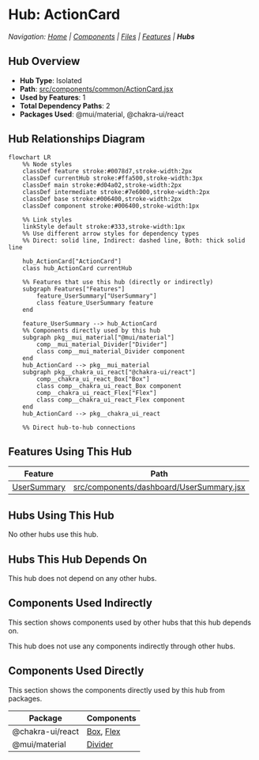 # Hub: ActionCard

*Navigation: [Home](../index.md) | [Components](../components.md) | [Files](../files.md) | [Features](../features.md) | **Hubs***

## Hub Overview

- **Hub Type**: Isolated
- **Path**: [src/components/common/ActionCard.jsx](https://github.com/star4beam/react-import-analyzer/blob/main/test-project/src/components/common/ActionCard.jsx)
- **Used by Features**: 1
- **Total Dependency Paths**: 2
- **Packages Used**: @mui/material, @chakra-ui/react

## Hub Relationships Diagram

```mermaid
flowchart LR
    %% Node styles
    classDef feature stroke:#0078d7,stroke-width:2px
    classDef currentHub stroke:#ffa500,stroke-width:3px
    classDef main stroke:#d04a02,stroke-width:2px
    classDef intermediate stroke:#7e6000,stroke-width:2px
    classDef base stroke:#006400,stroke-width:2px
    classDef component stroke:#006400,stroke-width:1px

    %% Link styles
    linkStyle default stroke:#333,stroke-width:1px
    %% Use different arrow styles for dependency types
    %% Direct: solid line, Indirect: dashed line, Both: thick solid line

    hub_ActionCard["ActionCard"]
    class hub_ActionCard currentHub

    %% Features that use this hub (directly or indirectly)
    subgraph Features["Features"]
        feature_UserSummary["UserSummary"]
        class feature_UserSummary feature
    end

    feature_UserSummary --> hub_ActionCard
    %% Components directly used by this hub
    subgraph pkg__mui_material["@mui/material"]
        comp__mui_material_Divider["Divider"]
        class comp__mui_material_Divider component
    end
    hub_ActionCard --> pkg__mui_material
    subgraph pkg__chakra_ui_react["@chakra-ui/react"]
        comp__chakra_ui_react_Box["Box"]
        class comp__chakra_ui_react_Box component
        comp__chakra_ui_react_Flex["Flex"]
        class comp__chakra_ui_react_Flex component
    end
    hub_ActionCard --> pkg__chakra_ui_react

    %% Direct hub-to-hub connections
```

## Features Using This Hub

| Feature | Path |
|---------|------|
| [UserSummary](../features/UserSummary.md) | [src/components/dashboard/UserSummary.jsx](https://github.com/star4beam/react-import-analyzer/blob/main/test-project/src/components/dashboard/UserSummary.jsx) |

## Hubs Using This Hub

No other hubs use this hub.

## Hubs This Hub Depends On

This hub does not depend on any other hubs.

## Components Used Indirectly

This section shows components used by other hubs that this hub depends on.

This hub does not use any components indirectly through other hubs.

## Components Used Directly

This section shows the components directly used by this hub from packages.

| Package | Components |
| ------- | ---------- |
| @chakra-ui/react | [Box](../components/@chakra-ui_react/Box.md), [Flex](../components/@chakra-ui_react/Flex.md) |
| @mui/material | [Divider](../components/@mui_material/Divider.md) |


